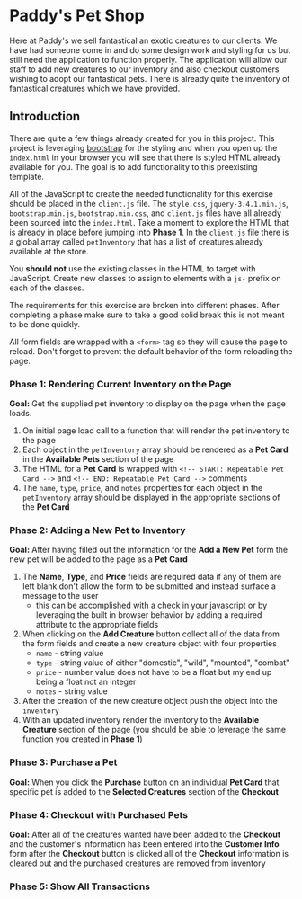 # Paddy's Pet Shop

Here at Paddy's we sell fantastical an exotic creatures to our clients. We have had someone come in and do some design work and styling for us but still need the application to function properly. The application will allow our staff to add new creatures to our inventory and also checkout customers wishing to adopt our fantastical pets. There is already quite the inventory of fantastical creatures which we have provided.


## Introduction

There are quite a few things already created for you in this project. This project is leveraging [bootstrap](https://getbootstrap.com/docs/4.4/getting-started/introduction/) for the styling and when you open up the `index.html` in your browser you will see that there is styled HTML already available for you. The goal is to add functionality to this preexisting template.

All of the JavaScript to create the needed functionality for this exercise should be placed in the `client.js` file. The `style.css`, `jquery-3.4.1.min.js`, `bootstrap.min.js`, `bootstrap.min.css`, and `client.js` files have all already been sourced into the `index.html`. Take a moment to explore the HTML that is already in place before jumping into **Phase 1**. In the `client.js` file there is a global array called `petInventory` that has a list of creatures already available at the store.

You **should not** use the existing classes in the HTML to target with JavaScript. Create new classes to assign to elements with a `js-` prefix on each of the classes.

The requirements for this exercise are broken into different phases. After completing a phase make sure to take a good solid break this is not meant to be done quickly.

All form fields are wrapped with a `<form>` tag so they will cause the page to reload. Don't forget to prevent the default behavior of the form reloading the page.


### Phase 1: Rendering Current Inventory on the Page

**Goal:** Get the supplied pet inventory to display on the page when the page loads.

1. On initial page load call to a function that will render the pet inventory to the page
1. Each object in the `petInventory` array should be rendered as a **Pet Card** in the **Available Pets** section of the page
1. The HTML for a **Pet Card** is wrapped with `<!-- START: Repeatable Pet Card -->` and `<!-- END: Repeatable Pet Card -->` comments
1. The `name`, `type`, `price`, and `notes` properties for each object in the `petInventory` array should be displayed in the appropriate sections of the **Pet Card**


### Phase 2: Adding a New Pet to Inventory

**Goal:** After having filled out the information for the **Add a New Pet** form the new pet will be added to the page as a **Pet Card**

1. The **Name**, **Type**, and **Price** fields are required data if any of them are left blank don't allow the form to be submitted and instead surface a message to the user
    - this can be accomplished with a check in your javascript or by leveraging the built in browser behavior by adding a required attribute to the appropriate fields
1. When clicking on the **Add Creature** button collect all of the data from the form fields and create a new creature object with four properties
    - `name` - string value
    - `type` - string value of either "domestic", "wild", "mounted", "combat"
    - `price` - number value does not have to be a float but my end up being a float not an integer
    - `notes` - string value
1. After the creation of the new creature object push the object into the `inventory`
1. With an updated inventory render the inventory to the **Available Creature** section of the page (you should be able to leverage the same function you created in **Phase 1**)


### Phase 3: Purchase a Pet

**Goal:** When you click the **Purchase** button on an individual **Pet Card** that specific pet is added to the **Selected Creatures** section of the **Checkout**


### Phase 4: Checkout with Purchased Pets

**Goal:** After all of the creatures wanted have been added to the **Checkout** and the customer's information has been entered into the **Customer Info** form after the **Checkout** button is clicked all of the **Checkout** information is cleared out and the purchased creatures are removed from inventory


### Phase 5: Show All Transactions


